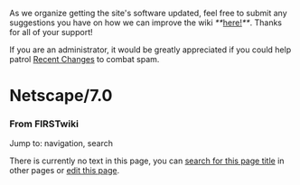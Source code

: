 As we organize getting the site's software updated, feel free to submit any
suggestions you have on how we can improve the wiki
_**_[here!](/index.php/User:Hallry/Suggestions "User:Hallry/Suggestions"
)_**_. Thanks for all of your support!

If you are an administrator, it would be greatly appreciated if you could help
patrol [Recent Changes](/index.php/Special:Recentchanges
"Special:Recentchanges" ) to combat spam.

# Netscape/7.0

### From FIRSTwiki

Jump to: navigation, search

There is currently no text in this page, you can [search for this page
title](/index.php/Special:Search/Netscape/7.0 "Special:Search/Netscape/7.0" )
in other pages or [edit this
page](http://www.firstwiki.net/index.php?title=Netscape/7.0&action=edit
"http://www.firstwiki.net/index.php?title=Netscape/7.0&action=edit" ).

